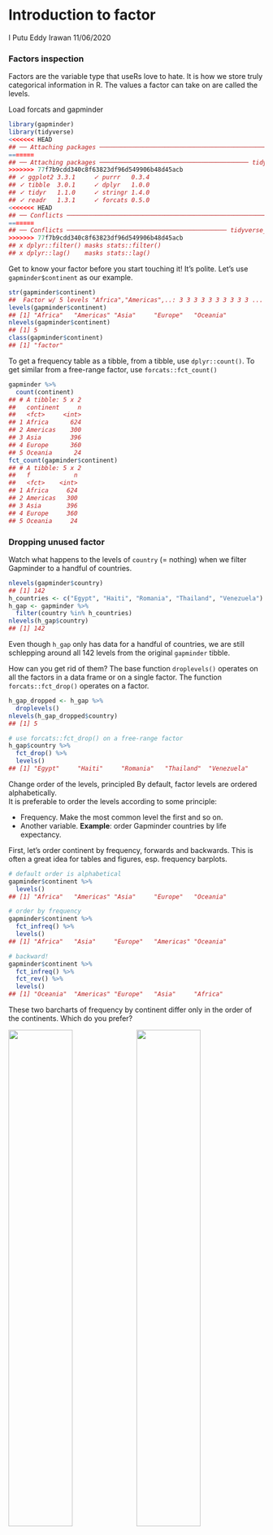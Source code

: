 Introduction to factor
================
I Putu Eddy Irawan
11/06/2020

### Factors inspection

Factors are the variable type that useRs love to hate. It is how we
store truly categorical information in R. The values a factor can take
on are called the levels.

Load forcats and gapminder

``` r
library(gapminder)
library(tidyverse)
<<<<<<< HEAD
## ── Attaching packages ────────────────────────────────────────────────────────────────────────────────────────────────────────────────────────── tidyverse 1.3.0 ──
=======
## ── Attaching packages ───────────────────────────────────────── tidyverse 1.3.0 ──
>>>>>>> 77f7b9cdd340c8f63823df96d549906b48d45acb
## ✓ ggplot2 3.3.1     ✓ purrr   0.3.4
## ✓ tibble  3.0.1     ✓ dplyr   1.0.0
## ✓ tidyr   1.1.0     ✓ stringr 1.4.0
## ✓ readr   1.3.1     ✓ forcats 0.5.0
<<<<<<< HEAD
## ── Conflicts ───────────────────────────────────────────────────────────────────────────────────────────────────────────────────────────── tidyverse_conflicts() ──
=======
## ── Conflicts ──────────────────────────────────────────── tidyverse_conflicts() ──
>>>>>>> 77f7b9cdd340c8f63823df96d549906b48d45acb
## x dplyr::filter() masks stats::filter()
## x dplyr::lag()    masks stats::lag()
```

Get to know your factor before you start touching it\! It’s polite.
Let’s use `gapminder$continent` as our example.

``` r
str(gapminder$continent)
##  Factor w/ 5 levels "Africa","Americas",..: 3 3 3 3 3 3 3 3 3 3 ...
levels(gapminder$continent)
## [1] "Africa"   "Americas" "Asia"     "Europe"   "Oceania"
nlevels(gapminder$continent)
## [1] 5
class(gapminder$continent)
## [1] "factor"
```

To get a frequency table as a tibble, from a tibble, use
`dplyr::count()`. To get similar from a free-range factor, use
`forcats::fct_count()`

``` r
gapminder %>%
  count(continent)
## # A tibble: 5 x 2
##   continent     n
##   <fct>     <int>
## 1 Africa      624
## 2 Americas    300
## 3 Asia        396
## 4 Europe      360
## 5 Oceania      24
fct_count(gapminder$continent)
## # A tibble: 5 x 2
##   f            n
##   <fct>    <int>
## 1 Africa     624
## 2 Americas   300
## 3 Asia       396
## 4 Europe     360
## 5 Oceania     24
```

### Dropping unused factor

Watch what happens to the levels of `country` (= nothing) when we filter
Gapminder to a handful of countries.

``` r
nlevels(gapminder$country)
## [1] 142
h_countries <- c("Egypt", "Haiti", "Romania", "Thailand", "Venezuela")
h_gap <- gapminder %>%
  filter(country %in% h_countries)
nlevels(h_gap$country)
## [1] 142
```

Even though `h_gap` only has data for a handful of countries, we are
still schlepping around all 142 levels from the original `gapminder`
tibble.

How can you get rid of them? The base function `droplevels()` operates
on all the factors in a data frame or on a single factor. The function
`forcats::fct_drop()` operates on a factor.

``` r
h_gap_dropped <- h_gap %>%
  droplevels()
nlevels(h_gap_dropped$country)
## [1] 5

# use forcats::fct_drop() on a free-range factor
h_gap$country %>%
  fct_drop() %>%
  levels()
## [1] "Egypt"     "Haiti"     "Romania"   "Thailand"  "Venezuela"
```

Change order of the levels, principled By default, factor levels are
ordered alphabetically.  
It is preferable to order the levels according to some principle:

  - Frequency. Make the most common level the first and so on.  
  - Another variable. **Example**: order Gapminder countries by life
    expectancy.

First, let’s order continent by frequency, forwards and backwards. This
is often a great idea for tables and figures, esp. frequency barplots.

``` r
# default order is alphabetical
gapminder$continent %>%
  levels()
## [1] "Africa"   "Americas" "Asia"     "Europe"   "Oceania"

# order by frequency
gapminder$continent %>%
  fct_infreq() %>%
  levels()
## [1] "Africa"   "Asia"     "Europe"   "Americas" "Oceania"

# backward!
gapminder$continent %>%
  fct_infreq() %>%
  fct_rev() %>%
  levels()
## [1] "Oceania"  "Americas" "Europe"   "Asia"     "Africa"
```

These two barcharts of frequency by continent differ only in the order
of the continents. Which do you prefer?

<img src="04-intro-factor_files/figure-gfm/r barplot-1.png" width="50%" /><img src="04-intro-factor_files/figure-gfm/r barplot-2.png" width="50%" />

Now we order country by another variable, forwards and backwards.  
The factor is the grouping variable and the default summarizing function
is `median()` but you can specify something else.

``` r
# order countries by median life expectancy
fct_reorder(gapminder$country, gapminder$lifeExp) %>%
  levels() %>% 
  head()
## [1] "Sierra Leone"  "Guinea-Bissau" "Afghanistan"   "Angola"       
## [5] "Somalia"       "Guinea"

# order accoring to minimum life expectancy instead of median
fct_reorder(gapminder$country, gapminder$lifeExp, min) %>%
  levels() %>% 
  head()
## [1] "Rwanda"       "Afghanistan"  "Gambia"       "Angola"       "Sierra Leone"
## [6] "Cambodia"

# backward!
fct_reorder(gapminder$country, gapminder$lifeExp, .desc = TRUE) %>%
  levels() %>% 
  head()
## [1] "Iceland"     "Japan"       "Sweden"      "Switzerland" "Netherlands"
## [6] "Norway"
```

Example of why we reorder factor levels: often makes plots much better\!
Compare the interpretability of these two plots of life expectancy in
Asian countries in 2007. The only difference is the order of the
`country` factor. Which one do you find easier to learn from?

``` r
gapminder %>%
  filter(year == 2007,continent == "Asia") %>%
  ggplot(aes(x = lifeExp, y = country)) + geom_point()

gapminder %>%
  filter(year == 2007,continent == "Asia") %>%
  ggplot(aes(x = lifeExp, y = fct_reorder(country, lifeExp))) + geom_point()
```

<img src="04-intro-factor_files/figure-gfm/r plotreorder-1.png" width="50%" /><img src="04-intro-factor_files/figure-gfm/r plotreorder-2.png" width="50%" />

Use `fct_reorder2()` when you have a line chart of a quantitative x
against another quantitative y and your factor provides the color. This
way the legend appears in some order as the data\!

``` r
h_countries <- c("Egypt", "Haiti", "Romania", "Thailand", "Venezuela")
h_gap <- gapminder %>%
  filter(country %in% h_countries) %>%
  droplevels()
```

``` r
h_gap %>%
  ggplot(aes(x = year, y = lifeExp, color = country)) +
  geom_line()

h_gap %>%
  ggplot(aes(x = year, y = lifeExp, 
             color = fct_reorder2(country, year, lifeExp))) +
  geom_line() +
  labs(color = "country")
```

<img src="04-intro-factor_files/figure-gfm/r reorderplot2-1.png" width="50%" /><img src="04-intro-factor_files/figure-gfm/r reorderplot2-2.png" width="50%" />

Sometimes you just want to hoist one or more levels to the front. Why?
Because I said so.

``` r
h_gap$country %>% levels()
## [1] "Egypt"     "Haiti"     "Romania"   "Thailand"  "Venezuela"
h_gap$country %>% fct_relevel("Romania", "Haiti") %>% levels()
## [1] "Romania"   "Haiti"     "Egypt"     "Thailand"  "Venezuela"
```

This might be useful if you are preparing a report for, say, the
Romanian government. The reason for always putting Romania first has
nothing to do with the data, it is important for external reasons and
you need a way to express this.

Sometimes you have better ideas about what certain levels should be.
This is called recoding.

``` r
i_gap <- gapminder %>%
  filter(country %in% c("United States", "Sweden", "Australia")) %>%
  droplevels()
i_gap$country %>% levels()
## [1] "Australia"     "Sweden"        "United States"
i_gap$country %>%
  fct_recode("USA" = "United States", "Oz" = "Australia") %>%
  levels()
## [1] "Oz"     "Sweden" "USA"
```

### Grow a factor

Let’s create two data frames, each with data from two countries,
dropping unused factor levels.

``` r
df1 <- gapminder %>%
  filter(country %in% c("Indonesia", "Japan"), year > 2000) %>%
  droplevels()
df2 <- gapminder %>%
  filter(country %in% c("Haiti", "Germany"), year > 2000) %>%
  droplevels()
```

The `country` factors in `df1` and `df2` have different levels

``` r
levels(df1$country)
## [1] "Indonesia" "Japan"
levels(df2$country)
## [1] "Germany" "Haiti"
```

Can you just combine them?

``` r
c(df1$country, df2$country)
## [1] 1 1 2 2 1 1 2 2
```

Umm, no. That is wrong on many levels\! Use `fct_c()` to do this.

``` r
fct_c(df1$country, df2$country)
## [1] Indonesia Indonesia Japan     Japan     Germany   Germany   Haiti    
## [8] Haiti    
## Levels: Indonesia Japan Germany Haiti
```

**Exercise**: Explore how different forms of row binding work behave
here, in terms of the country variable in the result.

``` r
bind_rows(df1, df2)
## # A tibble: 8 x 6
##   country   continent  year lifeExp       pop gdpPercap
##   <fct>     <fct>     <int>   <dbl>     <int>     <dbl>
## 1 Indonesia Asia       2002    68.6 211060000     2874.
## 2 Indonesia Asia       2007    70.6 223547000     3541.
## 3 Japan     Asia       2002    82   127065841    28605.
## 4 Japan     Asia       2007    82.6 127467972    31656.
## 5 Germany   Europe     2002    78.7  82350671    30036.
## 6 Germany   Europe     2007    79.4  82400996    32170.
## 7 Haiti     Americas   2002    58.1   7607651     1270.
## 8 Haiti     Americas   2007    60.9   8502814     1202.
rbind(df1, df2)
## # A tibble: 8 x 6
##   country   continent  year lifeExp       pop gdpPercap
##   <fct>     <fct>     <int>   <dbl>     <int>     <dbl>
## 1 Indonesia Asia       2002    68.6 211060000     2874.
## 2 Indonesia Asia       2007    70.6 223547000     3541.
## 3 Japan     Asia       2002    82   127065841    28605.
## 4 Japan     Asia       2007    82.6 127467972    31656.
## 5 Germany   Europe     2002    78.7  82350671    30036.
## 6 Germany   Europe     2007    79.4  82400996    32170.
## 7 Haiti     Americas   2002    58.1   7607651     1270.
## 8 Haiti     Americas   2007    60.9   8502814     1202.
```
